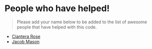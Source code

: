 # People who have helped!

> Please add your name below to be added to the list of awesome people that have helped with this code.

- [Ciantera Rose](https://github.com/Ciantera-Rose)
- [Jacob Mason](github.com/JacobMason83)
